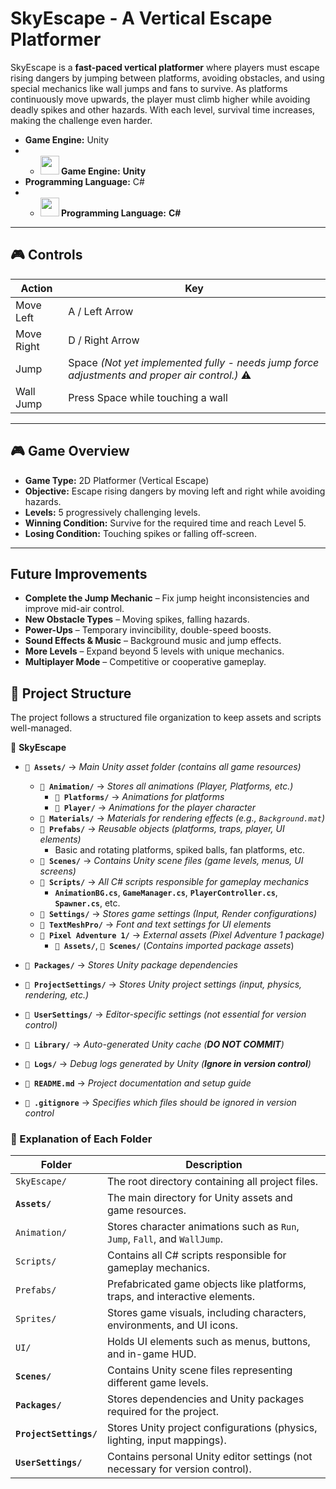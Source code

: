 #  SkyEscape - A Vertical Escape Platformer  

SkyEscape is a **fast-paced vertical platformer** where players must escape rising dangers by jumping between platforms, avoiding obstacles, and using special mechanics like wall jumps and fans to survive. As platforms continuously move upwards, the player must climb higher while avoiding deadly spikes and other hazards. With each level, survival time increases, making the challenge even harder.

- **Game Engine:** Unity
- - **<img src="https://img.icons8.com/?size=100&id=26029&format=png&color=000000" width="30"/> Game Engine:** **Unity**
- **Programming Language:** C#
- - **<img src="https://img.icons8.com/?size=100&id=55251&format=png&color=000000" width="30"/> Programming Language:** **C#**


---

## 🎮 **Controls**
| **Action**  | **Key**  |
|------------|---------|
| Move Left  | A / Left Arrow |
| Move Right | D / Right Arrow |
| Jump       | Space *(Not yet implemented fully - needs jump force adjustments and proper air control.)* ⚠️ |
| Wall Jump  | Press Space while touching a wall |



---

## 🎮 **Game Overview**
- **Game Type:** 2D Platformer (Vertical Escape)
- **Objective:** Escape rising dangers by moving left and right while avoiding hazards.
- **Levels:** 5 progressively challenging levels.
- **Winning Condition:** Survive for the required time and reach Level 5.
- **Losing Condition:** Touching spikes or falling off-screen.

---




##  **Future Improvements**
- **Complete the Jump Mechanic** – Fix jump height inconsistencies and improve mid-air control.
- **New Obstacle Types** – Moving spikes, falling hazards.
- **Power-Ups** – Temporary invincibility, double-speed boosts.
- **Sound Effects & Music** – Background music and jump effects.
- **More Levels** – Expand beyond 5 levels with unique mechanics.
- **Multiplayer Mode** – Competitive or cooperative gameplay.

## 📂 **Project Structure**
The project follows a structured file organization to keep assets and scripts well-managed.

 📁 **SkyEscape**
- **`📂 Assets/`** → *Main Unity asset folder (contains all game resources)*
  - **`📂 Animation/`** → *Stores all animations (Player, Platforms, etc.)*
    - **`📂 Platforms/`** → *Animations for platforms*
    - **`📂 Player/`** → *Animations for the player character*
  - **`📂 Materials/`** → *Materials for rendering effects (e.g., `Background.mat`)*
  - **`📂 Prefabs/`** → *Reusable objects (platforms, traps, player, UI elements)*
    - Basic and rotating platforms, spiked balls, fan platforms, etc.
  - **`📂 Scenes/`** → *Contains Unity scene files (game levels, menus, UI screens)*
  - **`📂 Scripts/`** → *All C# scripts responsible for gameplay mechanics*
    - **`AnimationBG.cs`**, **`GameManager.cs`**, **`PlayerController.cs`**, **`Spawner.cs`**, etc.
  - **`📂 Settings/`** → *Stores game settings (Input, Render configurations)*
  - **`📂 TextMeshPro/`** → *Font and text settings for UI elements*
  - **`📂 Pixel Adventure 1/`** → *External assets (Pixel Adventure 1 package)*
    - **`📂 Assets/`**, **`📂 Scenes/`** (*Contains imported package assets*)

- **`📂 Packages/`** → *Stores Unity package dependencies*
- **`📂 ProjectSettings/`** → *Stores Unity project settings (input, physics, rendering, etc.)*
- **`📂 UserSettings/`** → *Editor-specific settings (not essential for version control)*
- **`📂 Library/`** → *Auto-generated Unity cache (**DO NOT COMMIT**)*
- **`📂 Logs/`** → *Debug logs generated by Unity (**Ignore in version control**)*
- **`📄 README.md`** → *Project documentation and setup guide*
- **`📄 .gitignore`** → *Specifies which files should be ignored in version control*


### **📜 Explanation of Each Folder**
| **Folder**          | **Description** |
|---------------------|----------------|
| `SkyEscape/`       | The root directory containing all project files. |
| **`Assets/`**      | The main directory for Unity assets and game resources. |
| `Animation/`       | Stores character animations such as `Run`, `Jump`, `Fall`, and `WallJump`. |
| `Scripts/`         | Contains all C# scripts responsible for gameplay mechanics. |
| `Prefabs/`         | Prefabricated game objects like platforms, traps, and interactive elements. |
| `Sprites/`         | Stores game visuals, including characters, environments, and UI icons. |
| `UI/`              | Holds UI elements such as menus, buttons, and in-game HUD. |
| **`Scenes/`**      | Contains Unity scene files representing different game levels. |
| **`Packages/`**    | Stores dependencies and Unity packages required for the project. |
| **`ProjectSettings/`** | Stores Unity project configurations (physics, lighting, input mappings). |
| **`UserSettings/`** | Contains personal Unity editor settings (not necessary for version control). |
